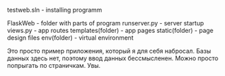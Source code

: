 testweb.sln - installing programm

FlaskWeb - folder with parts of program
  runserver.py - server startup
  views.py - app routes
  templates(folder) - app pages
  static(folder) - page design files
  env(folder) - virtual environment
  
Это просто пример приложения, который я для себя набросал.
Базы данных здесь нет, поэтому ввод данных бессмысленен.
Можно просто попрыгать по страничкам. Увы.
